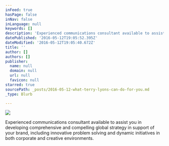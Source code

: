 ```yaml
---
inFeed: true
hasPage: false
inNav: false
inLanguage: null
keywords: []
description: 'Experienced communications consultant available to assist you in developing comprehensive and compelling global strategy in support of your brand, including innovative problem solving and dynamic initiatives in both corporate and creative environments.'
datePublished: '2016-05-12T19:05:52.395Z'
dateModified: '2016-05-12T19:05:40.672Z'
title: ''
author: []
authors: []
publisher:
  name: null
  domain: null
  url: null
  favicon: null
starred: true
sourcePath: _posts/2016-05-12-what-terry-lyons-can-do-for-you.md
_type: Blurb

---
```

![](https://the-grid-user-content.s3-us-west-2.amazonaws.com/c13128a2-af04-4472-8e9e-6bcc52fea878.jpg)

Experienced communications consultant available to assist you in developing comprehensive and compelling global strategy in support of your brand, including innovative problem solving and dynamic initiatives in both corporate and creative environments.